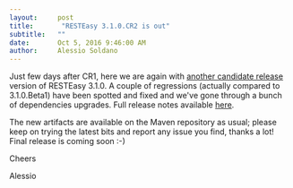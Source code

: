 ```yaml
---
layout:     post
title:       "RESTEasy 3.1.0.CR2 is out"
subtitle:   ""
date:       Oct 5, 2016 9:46:00 AM 
author:     Alessio Soldano
---
```



                    



                    




Just few days after CR1, here we are again with [another candidate release](https://github.com/resteasy/resteasy/tree/3.1.0.CR2) version of RESTEasy 3.1.0. A couple of regressions (actually compared to 3.1.0.Beta1) have been spotted and fixed and we&#39;ve gone through a bunch of dependencies upgrades. Full release notes available [here](https://issues.jboss.org/secure/ReleaseNote.jspa?version=12331750&amp;styleName=Text&amp;projectId=12310560&amp;Create=Create).

The new artifacts are available on the Maven repository as usual; please keep on trying the latest bits and report any issue you find, thanks a lot! Final release is coming soon :-)

Cheers

Alessio




                    




                    

                    


                
